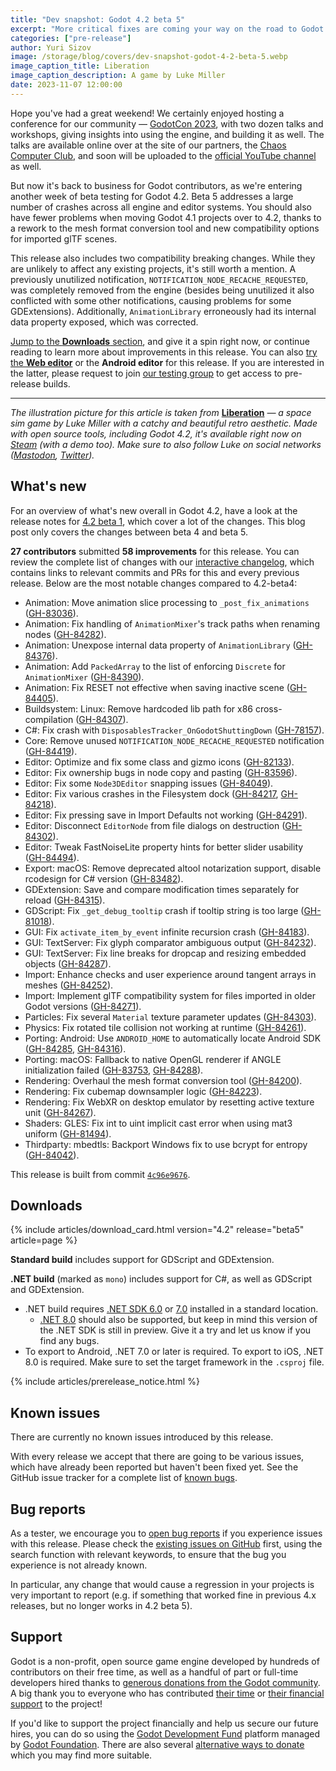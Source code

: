 ```yaml
---
title: "Dev snapshot: Godot 4.2 beta 5"
excerpt: "More critical fixes are coming your way on the road to Godot 4.2 stable, including smoother transition for 3D projects made in 4.1."
categories: ["pre-release"]
author: Yuri Sizov
image: /storage/blog/covers/dev-snapshot-godot-4-2-beta-5.webp
image_caption_title: Liberation
image_caption_description: A game by Luke Miller
date: 2023-11-07 12:00:00
---
```


Hope you've had a great weekend! We certainly enjoyed hosting a conference for our community — [GodotCon 2023](https://conference.godotengine.org/), with two dozen talks and workshops, giving insights into using the engine, and building it as well. The talks are available online over at the site of our partners, the [Chaos Computer Club](https://media.ccc.de/c/godotcon2023), and soon will be uploaded to the [official YouTube channel](https://www.youtube.com/@GodotEngineOfficial/videos) as well.

But now it's back to business for Godot contributors, as we're entering another week of beta testing for Godot 4.2. Beta 5 addresses a large number of crashes across all engine and editor systems. You should also have fewer problems when moving Godot 4.1 projects over to 4.2, thanks to a rework to the mesh format conversion tool and new compatibility options for imported glTF scenes.

This release also includes two compatibility breaking changes. While they are unlikely to affect any existing projects, it's still worth a mention. A previously unutilized notification, `NOTIFICATION_NODE_RECACHE_REQUESTED`, was completely removed from the engine (besides being unutilized it also conflicted with some other notifications, causing problems for some GDExtensions). Additionally, `AnimationLibrary` erroneously had its internal data property exposed, which was corrected.

[Jump to the **Downloads** section](#downloads), and give it a spin right now, or continue reading to learn more about improvements in this release. You can also [try the **Web editor**](https://editor.godotengine.org/releases/4.2.beta5/) or the **Android editor** for this release. If you are interested in the latter, please request to join [our testing group](https://groups.google.com/g/godot-testers) to get access to pre-release builds.

-----

*The illustration picture for this article is taken from* [**Liberation**](https://store.steampowered.com/app/2413940/Liberation/?curator_clanid=41324400) *— a space sim game by Luke Miller with a catchy and beautiful retro aesthetic. Made with open source tools, including Godot 4.2, it's available right now on [Steam](https://store.steampowered.com/app/2413940/Liberation/?curator_clanid=41324400) (with a demo too). Make sure to also follow Luke on social networks ([Mastodon](https://mastodon.gamedev.place/@upmultimedia), [Twitter](https://twitter.com/UpMultimediaBTS)).*

## What's new

For an overview of what's new overall in Godot 4.2, have a look at the release notes for [4.2 beta 1](/article/dev-snapshot-godot-4-2-beta-1/), which cover a lot of the changes. This blog post only covers the changes between beta 4 and beta 5.

**27 contributors** submitted **58 improvements** for this release. You can review the complete list of changes with our [interactive changelog](https://godotengine.github.io/godot-interactive-changelog/#4.2-beta5), which contains links to relevant commits and PRs for this and every previous release. Below are the most notable changes compared to 4.2-beta4:

- Animation: Move animation slice processing to `_post_fix_animations` ([GH-83036](https://github.com/godotengine/godot/pull/83036)).
- Animation: Fix handling of `AnimationMixer`'s track paths when renaming nodes ([GH-84282](https://github.com/godotengine/godot/pull/84282)).
- Animation: Unexpose internal data property of `AnimationLibrary` ([GH-84376](https://github.com/godotengine/godot/pull/84376)).
- Animation: Add `PackedArray` to the list of enforcing `Discrete` for `AnimationMixer` ([GH-84390](https://github.com/godotengine/godot/pull/84390)).
- Animation: Fix RESET not effective when saving inactive scene ([GH-84405](https://github.com/godotengine/godot/pull/84405)).
- Buildsystem: Linux: Remove hardcoded lib path for x86 cross-compilation ([GH-84307](https://github.com/godotengine/godot/pull/84307)).
- C#: Fix crash with `DisposablesTracker_OnGodotShuttingDown` ([GH-78157](https://github.com/godotengine/godot/pull/78157)).
- Core: Remove unused `NOTIFICATION_NODE_RECACHE_REQUESTED` notification ([GH-84419](https://github.com/godotengine/godot/pull/84419)).
- Editor: Optimize and fix some class and gizmo icons ([GH-82133](https://github.com/godotengine/godot/pull/82133)).
- Editor: Fix ownership bugs in node copy and pasting ([GH-83596](https://github.com/godotengine/godot/pull/83596)).
- Editor: Fix some `Node3DEditor` snapping issues ([GH-84049](https://github.com/godotengine/godot/pull/84049)).
- Editor: Fix various crashes in the Filesystem dock ([GH-84217](https://github.com/godotengine/godot/pull/84217), [GH-84218](https://github.com/godotengine/godot/pull/84218)).
- Editor: Fix pressing save in Import Defaults not working ([GH-84291](https://github.com/godotengine/godot/pull/84291)).
- Editor: Disconnect `EditorNode` from file dialogs on destruction ([GH-84302](https://github.com/godotengine/godot/pull/84302)).
- Editor: Tweak FastNoiseLite property hints for better slider usability ([GH-84494](https://github.com/godotengine/godot/pull/84494)).
- Export: macOS: Remove deprecated altool notarization support, disable rcodesign for C# version ([GH-83482](https://github.com/godotengine/godot/pull/83482)).
- GDExtension: Save and compare modification times separately for reload ([GH-84315](https://github.com/godotengine/godot/pull/84315)).
- GDScript: Fix `_get_debug_tooltip` crash if tooltip string is too large ([GH-81018](https://github.com/godotengine/godot/pull/81018)).
- GUI: Fix `activate_item_by_event` infinite recursion crash ([GH-84183](https://github.com/godotengine/godot/pull/84183)).
- GUI: TextServer: Fix glyph comparator ambiguous output ([GH-84232](https://github.com/godotengine/godot/pull/84232)).
- GUI: TextServer: Fix line breaks for dropcap and resizing embedded objects ([GH-84287](https://github.com/godotengine/godot/pull/84287)).
- Import: Enhance checks and user experience around tangent arrays in meshes ([GH-84252](https://github.com/godotengine/godot/pull/84252)).
- Import: Implement glTF compatibility system for files imported in older Godot versions ([GH-84271](https://github.com/godotengine/godot/pull/84271)).
- Particles: Fix several `Material` texture parameter updates ([GH-84303](https://github.com/godotengine/godot/pull/84303)).
- Physics: Fix rotated tile collision not working at runtime ([GH-84261](https://github.com/godotengine/godot/pull/84261)).
- Porting: Android: Use `ANDROID_HOME` to automatically locate Android SDK ([GH-84285](https://github.com/godotengine/godot/pull/84285), [GH-84316](https://github.com/godotengine/godot/pull/84316)).
- Porting: macOS: Fallback to native OpenGL renderer if ANGLE initialization failed ([GH-83753](https://github.com/godotengine/godot/pull/83753), [GH-84288](https://github.com/godotengine/godot/pull/84288)).
- Rendering: Overhaul the mesh format conversion tool ([GH-84200](https://github.com/godotengine/godot/pull/84200)).
- Rendering: Fix cubemap downsampler logic ([GH-84223](https://github.com/godotengine/godot/pull/84223)).
- Rendering: Fix WebXR on desktop emulator by resetting active texture unit ([GH-84267](https://github.com/godotengine/godot/pull/84267)).
- Shaders: GLES: Fix int to uint implicit cast error when using mat3 uniform ([GH-81494](https://github.com/godotengine/godot/pull/81494)).
- Thirdparty: mbedtls: Backport Windows fix to use bcrypt for entropy ([GH-84042](https://github.com/godotengine/godot/pull/84042)).

This release is built from commit [`4c96e9676`](https://github.com/godotengine/godot/commit/4c96e9676b66d0cc9a25022b019b78f4c20ddc60).

## Downloads

{% include articles/download_card.html version="4.2" release="beta5" article=page %}

**Standard build** includes support for GDScript and GDExtension.

**.NET build** (marked as `mono`) includes support for C#, as well as GDScript and GDExtension.
- .NET build requires [.NET SDK 6.0](https://dotnet.microsoft.com/en-us/download/dotnet/6.0) or [7.0](https://dotnet.microsoft.com/en-us/download/dotnet/7.0) installed in a standard location.
  - [.NET 8.0](https://dotnet.microsoft.com/en-us/download/dotnet/8.0) should also be supported, but keep in mind this version of the .NET SDK is still in preview. Give it a try and let us know if you find any bugs.
- To export to Android, .NET 7.0 or later is required. To export to iOS, .NET 8.0 is required. Make sure to set the target framework in the `.csproj` file.

{% include articles/prerelease_notice.html %}

## Known issues

There are currently no known issues introduced by this release.

With every release we accept that there are going to be various issues, which have already been reported but haven't been fixed yet. See the GitHub issue tracker for a complete list of [known bugs](https://github.com/godotengine/godot/issues?q=is%3Aissue+is%3Aopen+label%3Abug+).

## Bug reports

As a tester, we encourage you to [open bug reports](https://github.com/godotengine/godot/issues) if you experience issues with this release. Please check the [existing issues on GitHub](https://github.com/godotengine/godot/issues) first, using the search function with relevant keywords, to ensure that the bug you experience is not already known.

In particular, any change that would cause a regression in your projects is very important to report (e.g. if something that worked fine in previous 4.x releases, but no longer works in 4.2 beta 5).

## Support

Godot is a non-profit, open source game engine developed by hundreds of contributors on their free time, as well as a handful of part or full-time developers hired thanks to [generous donations from the Godot community](https://fund.godotengine.org/). A big thank you to everyone who has contributed [their time](https://github.com/godotengine/godot/blob/master/AUTHORS.md) or [their financial support](https://github.com/godotengine/godot/blob/master/DONORS.md) to the project!

If you'd like to support the project financially and help us secure our future hires, you can do so using the [Godot Development Fund](https://fund.godotengine.org/) platform managed by [Godot Foundation](https://godot.foundation/). There are also several [alternative ways to donate](/donate) which you may find more suitable.
